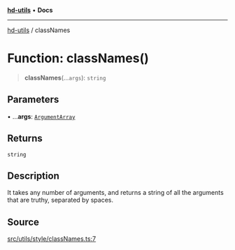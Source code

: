[**hd-utils**](../README.md) • **Docs**

***

[hd-utils](../globals.md) / classNames

# Function: classNames()

> **classNames**(...`args`): `string`

## Parameters

• ...**args**: [`ArgumentArray`](../namespaces/ClassNames/interfaces/ArgumentArray.md)

## Returns

`string`

## Description

It takes any number of arguments, and returns a string of all the arguments that are truthy,
separated by spaces.

## Source

[src/utils/style/classNames.ts:7](https://github.com/AhmadHddad/h-utils/blob/8e9e542f98b1a43a336ce585dc8666b21b0e894d/src/utils/style/classNames.ts#L7)
